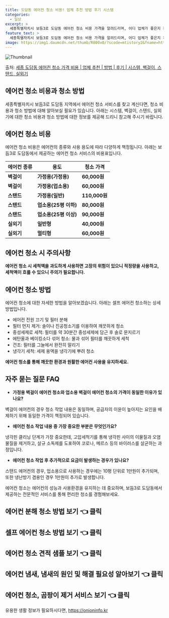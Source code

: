 ```yaml
---
title: 도담동 에어컨 청소 비용! 업체 추천 방법 후기 시스템
categories:
  - 일상
excerpt: >
  세종특별자치시 보듬3로 도담동 에어컨 청소 비용 가격을 알려드리며, 어디 업체가 좋은지 후기를 통해 알아보겠습니다. 현재 글에서는 시스템, 벽걸이, 스탠드, 실외기 각각에 대해 청소 비용이 나와 있으니 참고하시면 되겠습니다. 에어컨 분해 청소 방법 보기 👈 클릭셀프 에어컨 청소 방법 보기👈 클릭보듬3로 도담동 에어컨 청소 비용시스템에어컨 방식클리닝방식금액1way 방식에어컨 완전분해80,000원1way 방식에어컨 필터세척35,000원2way 방식에어컨 완전분해90,000원2way 방식에어컨 필터세척35,000원4way 방식에어컨 완전분해120,000원4way 방식에어컨 필터세척35,000원원형방식에어컨 완전분해140,000원원형방식에어컨 필터세척35,000원에어컨 청소 견적 샘플 보기 👈 클릭에어컨 냄새의..
feature_text: >
  세종특별자치시 보듬3로 도담동 에어컨 청소 비용 가격을 알려드리며, 어디 업체가 좋은지 후기를 통해 알아보겠습니다. 현재 글에서는 시스템, 벽걸이, 스탠드, 실외기 각각에 대해 청소 비용이 나와 있으니 참고하시면 되겠습니다. 에어컨 분해 청소 방법 보기 👈 클릭셀프 에어컨 청소 방법 보기👈 클릭보듬3로 도담동 에어컨 청소 비용시스템에어컨 방식클리닝방식금액1way 방식에어컨 완전분해80,000원1way 방식에어컨 필터세척35,000원2way 방식에어컨 완전분해90,000원2way 방식에어컨 필터세척35,000원4way 방식에어컨 완전분해120,000원4way 방식에어컨 필터세척35,000원원형방식에어컨 완전분해140,000원원형방식에어컨 필터세척35,000원에어컨 청소 견적 샘플 보기 👈 클릭에어컨 냄새의..
image: https://img1.daumcdn.net/thumb/R800x0/?scode=mtistory2&fname=https%3A%2F%2Fblog.kakaocdn.net%2Fdn%2FFZ1zL%2FbtsHwfhgaUo%2FnkGmPDJQ11KQUxeXWuIHek%2Fimg.webp
---
```


![Thumbnail](https://img1.daumcdn.net/thumb/R800x0/?scode=mtistory2&fname=https%3A%2F%2Fblog.kakaocdn.net%2Fdn%2FFZ1zL%2FbtsHwfhgaUo%2FnkGmPDJQ11KQUxeXWuIHek%2Fimg.webp)

<p>출처: <a href="https://onioninfo.kr/entry/%EC%84%B8%EC%A2%85-%EB%8F%84%EB%8B%B4%EB%8F%99-%EC%97%90%EC%96%B4%EC%BB%A8-%EC%B2%AD%EC%86%8C-%EA%B0%80%EA%B2%A9-%EB%B9%84%EC%9A%A9-%EC%97%85%EC%B2%B4-%EC%B6%94%EC%B2%9C-%EB%B0%A9%EB%B2%95-%ED%9B%84%EA%B8%B0-%EC%8B%9C%EC%8A%A4%ED%85%9C-%EB%B2%BD%EA%B1%B8%EC%9D%B4-%EC%8A%A4%ED%83%A0%EB%93%9C-%EC%8B%A4%EC%99%B8%EA%B8%B0-1" rel="dofollow">세종 도담동 에어컨 청소 가격 비용 | 업체 추천 | 방법 | 후기 | 시스템, 벽걸이, 스탠드, 실외기</a> </p>

## 에어컨 청소 비용과 청소 방법



세종특별자치시 보듬3로 도담동 지역에서 에어컨 청소 서비스를 찾고 계신다면, 청소 비용과 청소 방법에 대해 알아보실 필요가 있습니다. 아래는
시스템, 벽걸이, 스탠드, 실외기에 대한 청소 비용과 청소 방법에 대한 정보를 제공해 드리니 참고해 주시기 바랍니다.

## 에어컨 청소 비용

에어컨 청소 비용은 에어컨의 종류와 사용 용도에 따라 다양하게 책정됩니다. 아래는 보듬3로 도담동에서 제공하는 에어컨 청소 서비스의
비용표입니다.

**에어컨 종류** | **용도** | **청소 가격**  
---|---|---  
**벽걸이** | **가정용(가정용)** | **60,000원**  
**벽걸이** | **가정용(업소용)** | **60,000원**  
**스탠드** | **가정용(일반)** | **110,000원**  
**스탠드** | **업소용(25평 이하)** | **80,000원**  
**스탠드** | **업소용(25평 이상)** | **90,000원**  
**실외기** | **일반형** | **40,000원**  
**실외기** | **멀티형** | **60,000원**  
  


## **에어컨 청소 시 주의사항**

**에어컨 청소 시 세척액을 과도하게 사용하면 고장의 위험이 있으니 적정량을 사용하고, 세척액이 흐를 수 있으니 주의가 필요합니다.**

## 에어컨 청소 방법

에어컨 청소에 대한 자세한 방법을 알아보겠습니다. 아래는 셀프 에어컨 청소하는 상세 방법입니다.

  * 에어컨 전원 끄기 및 필터 분해
  * 필터 먼지 제거: 솔이나 진공청소기를 이용하여 깨끗하게 청소
  * 중성세제로 세척: 필터를 약 30분간 중성세제에 담근 후 솔로 문지르기
  * 에탄올과 베이킹소다 섞어 청소: 물과 섞어 필터를 깨끗하게 세척
  * 건조: 필터를 그늘에서 완전히 말리기
  * 냉각기 세척: 세제 용액을 냉각기에 뿌려 청소

**에어컨 청소를 통해 깨끗한 환경과 원활한 에어컨 사용을 유지하세요.**

## 자주 묻는 질문 FAQ

  * **가정용 벽걸이 에어컨 청소와 업소용 벽걸이 에어컨 청소의 가격이 동일한 이유가 있나요?**

벽걸이 에어컨의 경우 청소 작업 내용은 동일하며, 공급자의 이윤이 높아지는 요인을 배제하기 위해 동일한 가격이 책정되어 있습니다.

  * **에어컨 청소 작업 내용 중 가장 중요한 부분은 무엇인가요?**

냉각핀 클리닝 단계가 가장 중요한데, 고압세척기를 통해 냉각핀 사이의 이물질과 오염물질을 제거하고, 살규 소독제를 도포하여 코로나, 메르스
등의 바이러스를 살균하는 과정입니다.

  * **에어컨 청소 작업 후 추가적으로 요금이 발생하는 경우가 있나요?**

스탠드 에어컨의 경우, 업소용으로 사용하는 경우에는 10평 단위로 1만원이 추가되며, 또한 냉난방기 겸용인 경우 1만원이 추가로 발생합니다.



에어컨 청소는 에어컨의 성능과 사용환경을 유지하는 데 중요하며, 보듬3로 도담동에서 제공하는 전문적인 서비스를 통해 편리한 청소를
경험해보세요.



## **에어컨 분해 청소 방법 보기 👈 클릭**

## **셀프 에어컨 청소 방법 보기 👈 클릭**

## **에어컨 청소 견적 샘플 보기 👈 클릭**

## **에어컨 냄새, 냄새의 원인 및 해결 필요성 알아보기 👈 클릭**

## **에어컨 청소, 곰팡이 제거 서비스 보기 👈 클릭**





 

유용한 생활 정보가 필요하시다면, <a href="https://onioninfo.kr" rel="dofollow">https://onioninfo.kr</a>


